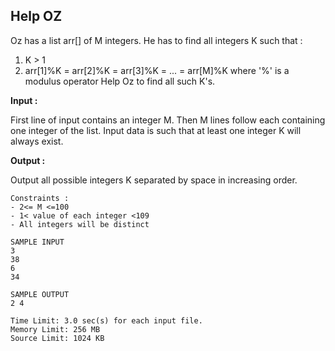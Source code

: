 ## Help OZ

Oz has a list arr[] of M integers. He has to find all integers K such that :

1. K > 1
2. arr[1]%K = arr[2]%K = arr[3]%K = ... = arr[M]%K where '%' is a modulus operator
   Help Oz to find all such K's.

<b>Input :</b>

First line of input contains an integer M. Then M lines follow each containing one integer of the list. Input data is such that at least one integer K will always exist.

<b>Output :</b>

Output all possible integers K separated by space in increasing order.

```
Constraints :
- 2<= M <=100
- 1< value of each integer <109
- All integers will be distinct
```

```
SAMPLE INPUT
3
38
6
34

SAMPLE OUTPUT
2 4
```

```
Time Limit: 3.0 sec(s) for each input file.
Memory Limit: 256 MB
Source Limit: 1024 KB
```
